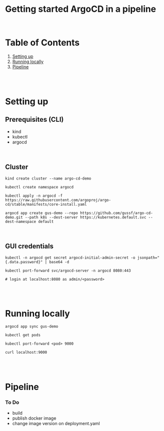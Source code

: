 # Getting started ArgoCD in a pipeline
<br/>

# Table of Contents
1. [Setting up](#setting-up)
2. [Running locally](#running-locally)
3. [Pipeline](#pipeline)


<br><br>

# Setting up

## Prerequisites (CLI)
* kind
* kubectl
* argocd

<br>

## Cluster
```shell
kind create cluster --name argo-cd-demo

kubectl create namespace argocd

kubectl apply -n argocd -f https://raw.githubusercontent.com/argoproj/argo-cd/stable/manifests/core-install.yaml

argocd app create gus-demo --repo https://github.com/gussf/argo-cd-demo.git --path k8s --dest-server https://kubernetes.default.svc --dest-namespace default
```

<br>

## GUI credentials
```shell
kubectl -n argocd get secret argocd-initial-admin-secret -o jsonpath="{.data.password}" | base64 -d

kubectl port-forward svc/argocd-server -n argocd 8080:443

# login at localhost:8080 as admin/<password>
``` 
<br><br>

# Running locally

```shell
argocd app sync gus-demo

kubectl get pods

kubectl port-forward <pod> 9000

curl localhost:9000
```

<br><br>

# Pipeline

### To Do
* build
* publish docker image
* change image version on deployment.yaml